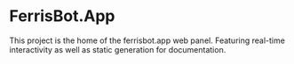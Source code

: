 # FerrisBot.App

This project is the home of the ferrisbot.app web panel. Featuring real-time interactivity as well as static generation for documentation.
